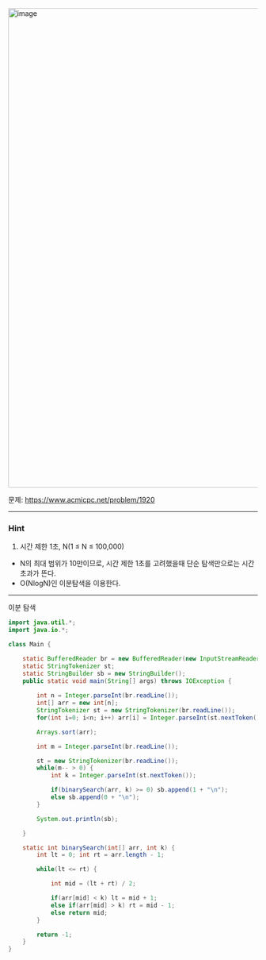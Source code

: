 <img width="1458" height="966" alt="image" src="https://github.com/user-attachments/assets/bae7ad2d-ffd8-419f-8dea-d5eb1a3b58de" />

문제: https://www.acmicpc.net/problem/1920

---

### Hint

1. 시간 제한 1초, N(1 ≤ N ≤ 100,000)

- N의 최대 범위가 10만이므로, 시간 제한 1초를 고려했을때 단순 탐색만으로는 시간초과가 뜬다.
- O(NlogN)인 이분탐색을 이용한다.

---

이분 탐색

```java
import java.util.*;
import java.io.*;

class Main {

    static BufferedReader br = new BufferedReader(new InputStreamReader(System.in));
    static StringTokenizer st;
    static StringBuilder sb = new StringBuilder();
    public static void main(String[] args) throws IOException {
        
        int n = Integer.parseInt(br.readLine());
        int[] arr = new int[n];
        StringTokenizer st = new StringTokenizer(br.readLine());
        for(int i=0; i<n; i++) arr[i] = Integer.parseInt(st.nextToken());

        Arrays.sort(arr);

        int m = Integer.parseInt(br.readLine());

        st = new StringTokenizer(br.readLine());
        while(m-- > 0) {
            int k = Integer.parseInt(st.nextToken());

            if(binarySearch(arr, k) >= 0) sb.append(1 + "\n");
            else sb.append(0 + "\n");
        }

        System.out.println(sb);

    }    

    static int binarySearch(int[] arr, int k) {
        int lt = 0; int rt = arr.length - 1;

        while(lt <= rt) {

            int mid = (lt + rt) / 2;

            if(arr[mid] < k) lt = mid + 1;
            else if(arr[mid] > k) rt = mid - 1;
            else return mid;
        }

        return -1;
    }
}


```